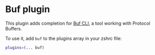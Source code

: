 # Buf plugin

This plugin adds completion for [Buf CLI](https://github.com/bufbuild/buf), a tool working with Protocol Buffers.

To use it, add `buf` to the plugins array in your zshrc file:

```zsh
plugins=(... buf)
```